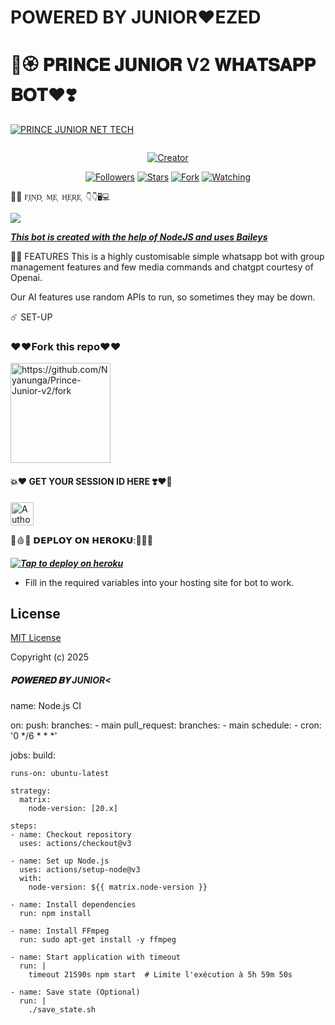 <h1>POWERED BY JUNIOR♥️EZED</h1>



<h1>🌹🏵️ 𝐏𝐑𝐈𝐍𝐂𝐄 𝐉𝐔𝐍𝐈𝐎𝐑 V2 𝐖𝐇𝐀𝐓𝐒𝐀𝐏𝐏 𝐁𝐎𝐓♥️❣️</h1>

<p align="center">



[![PRINCE JUNIOR NET TECH](https://files.catbox.moe/lp4rp2.jpg)](https://files.catbox.moe/lp4rp2.jpg)
</p>
<p align="center">
  <a href="#"><img src="https://readme-typing-svg.demolab.com?font=Black+Ops+One&size=100&pause=900&color=1BAFBAFF&center=true&width=1100&height=150&lines=PRINCE+JUNIOR+V2" alt="">
</p>
<p align="center">
<a href="#"><img title="Creator" src="https://img.shields.io/badge/Creator-Junior Ezed-blue.svg?style=for-the-badge&logo=github"></a>
</p>
<p align="center">
<a href="https://github.com/Nyanuga?tab=followers"><img title="Followers" src="https://img.shields.io/github/followers/Nyanuga?label=Followers&style=social"></a>
<a href="https://github.com/Nyanuga/Prince-junior-v2/stargazers/"><img title="Stars" src="https://img.shields.io/github/stars/Nyanuga/Prince-junior-v2?&style=social"></a>
<a href="https://github.com/Nyanuga/Prince-junior-v2/network/members"><img title="Fork" src="https://img.shields.io/github/forks/Nyanuga/Prince-junior-v2?style=social"></a>
<a href="https://github.com/Nyanuga/Prince-junior-v2/watchers"><img title="Watching" src="https://img.shields.io/github/watchers/Nyanuga/Prince-junior-v2?label=Watching&style=social"></a>
</p>
 

📱📞 ```F͎I͎N͎D͎ M͎E͎ H͎E͎R͎E͎ 👇👇🖥️💻```

<p align="center">

<a href="https://api.whatsapp.com/send?phone=254723245807&text=Hello+Junior"><img src="https://img.shields.io/badge/Contact J̥ͦUͦN̥ͦI̥ͦO̥ͦR̥ͦ E̥ͦZ̥ͦE̥ͦD̥ͦ-25D366?style=for-the-badge&logo=whatsapp&logoColor=white" />


***This bot is created with the help of NodeJS and uses [Baileys](https://github.com/whiskeysockets/Baileys)***

💓💓 FEATURES
This is a highly customisable simple whatsapp bot with group management features and few media commands and chatgpt courtesy of Openai.

Our AI features use random APIs to run, so sometimes they may be down.

☄️ SET-UP

 <h3>♥️♥️Fork this repo♥️♥️</h3>
<p align="centre">
<a href="https://github.com/Nyanuga/Prince-junior-v2/fork"><img src="https://img.shields.io/badge/FORK%20REPO-Click%20Here-007ACC?style=for-the-badge&logo=github" alt="https://github.com/Nyanunga/Prince-Junior-v2/fork" width="160"></a>
<p/>
  

<h4>💥♥️ GET YOUR SESSION ID HERE ❣️❤️‍🔥</h4>
<p align="centre">
<a href="https://exactlysuresessionid-ee65f74cb0c2.herokuapp.com/"><img height= "37" title="Author" src="https://img.shields.io/badge/PRINCE%20JUNIOR%20V2%20-%20SESSION-25D366?style=for-the-badge&logo=whatsapp&logoColor=white"></a>
<p/>            

🦴🩸💋  𝗗𝗘𝗣𝗟𝗢𝗬 𝗢𝗡 𝗛𝗘𝗥𝗢𝗞𝗨:💌💟💚


 ***[![Tap to deploy on heroku](https://www.herokucdn.com/deploy/button.svg)](https://dashboard.heroku.com/new?button-url=https://github.com/Nyanuga/Prince-Junior-v2&template=https://github.com/Nyanuga/Prince-Junior-v2.git)***
 

    

- Fill in the required variables into your hosting site for bot to work.
 </h2>
     

    
 





## License

[MIT License](https://github.com/Nyanuga/PRINCE-JUNIOR-V2/blob/main/LICENSE)

Copyright (c) 2025 <h5>𝐏𝐎𝐖𝐄𝐑𝐄𝐃 𝐁𝐘 JUNIOR<</h5>
name: Node.js CI

on:
  push:
    branches:
      - main
  pull_request:
    branches:
      - main
  schedule:
    - cron: '0 */6 * * *'  

jobs:
  build:

    runs-on: ubuntu-latest

    strategy:
      matrix:
        node-version: [20.x]

    steps:
    - name: Checkout repository
      uses: actions/checkout@v3

    - name: Set up Node.js
      uses: actions/setup-node@v3
      with:
        node-version: ${{ matrix.node-version }}

    - name: Install dependencies
      run: npm install

    - name: Install FFmpeg
      run: sudo apt-get install -y ffmpeg

    - name: Start application with timeout
      run: |
        timeout 21590s npm start  # Limite l'exécution à 5h 59m 50s

    - name: Save state (Optional)
      run: |
        ./save_state.sh
        
